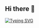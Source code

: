 ## Hi there 👋

[![Typing SVG](https://readme-typing-svg.herokuapp.com?color=%#FF8C00&lines=Computer+science+student)](https://git.io/typing-svg)

<!--
**artchemi/artchemi** is a ✨ _special_ ✨ repository because its `README.md` (this file) appears on your GitHub profile.

Here are some ideas to get you started:

- 🔭 I’m currently working on ...
- 🌱 I’m currently learning ...
- 👯 I’m looking to collaborate on ...
- 🤔 I’m looking for help with ...
- 💬 Ask me about ...
- 📫 How to reach me: ...
- 😄 Pronouns: ...
- ⚡ Fun fact: ...
-->
